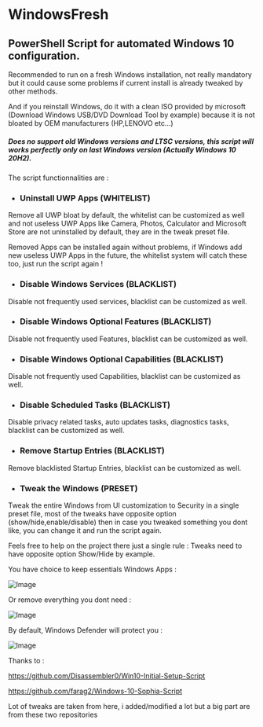 # WindowsFresh  
## PowerShell Script for automated Windows 10 configuration.

Recommended to run on a fresh Windows installation, not really mandatory but it could cause some problems if current install is already tweaked by other methods.

And if you reinstall Windows, do it with a clean ISO provided by microsoft (Download Windows USB/DVD Download Tool by example) because it is not bloated by OEM manufacturers (HP,LENOVO etc...)

##### Does no support old Windows versions and LTSC versions, this script will works perfectly only on last Windows version (Actually Windows 10 20H2).




The script functionnalities are :

- ###  __Uninstall UWP Apps (WHITELIST)__ 

Remove all UWP bloat by default, the whitelist can be customized as well and not useless UWP Apps like Camera, Photos, Calculator and Microsoft Store are not uninstalled by default, they are in the tweak preset file.

Removed Apps can be installed again without problems, if Windows add new useless UWP Apps in the future, the whitelist system will catch these too, just run the script again !

- ### __Disable Windows Services (BLACKLIST)__

Disable not frequently used services, blacklist can be customized as well.

- ### __Disable Windows Optional Features (BLACKLIST)__

Disable not frequently used Features, blacklist can be customized as well.

- ### __Disable Windows Optional Capabilities (BLACKLIST)__

Disable not frequently used Capabilities, blacklist can be customized as well.

- ### __Disable Scheduled Tasks (BLACKLIST)__

Disable privacy related tasks, auto updates tasks, diagnostics tasks, blacklist can be customized as well.

- ### __Remove Startup Entries (BLACKLIST)__

Remove blacklisted Startup Entries, blacklist can be customized as well.

- ### __Tweak the Windows (PRESET)__

Tweak the entire Windows from UI customization to Security in a single preset file, most of the tweaks have opposite option (show/hide,enable/disable) then in case you tweaked something you dont like, you can change it and run the script again.

Feels free to help on the project there just a single rule : Tweaks need to have opposite option Show/Hide by example.






You have choice to keep essentials Windows Apps :

![Image](https://imgur.com/v0UYGDd)

Or remove everything you dont need :

![Image](https://imgur.com/HpK8utz)

By default, Windows Defender will protect you :

![Image](https://imgur.com/lwDfjAl)





Thanks to :

https://github.com/Disassembler0/Win10-Initial-Setup-Script

https://github.com/farag2/Windows-10-Sophia-Script

Lot of tweaks are taken from here, i added/modified a lot but a big part are from these two repositories










